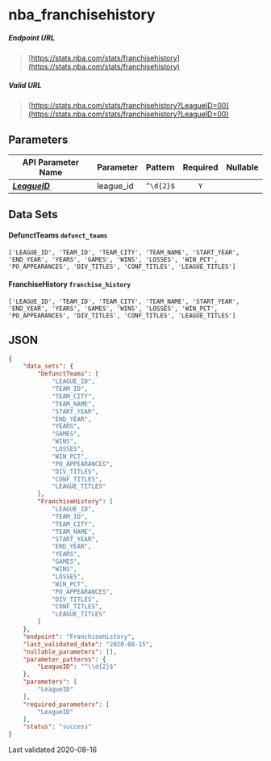 # nba_franchisehistory

##### Endpoint URL
>[https://stats.nba.com/stats/franchisehistory](https://stats.nba.com/stats/franchisehistory)

##### Valid URL
>[https://stats.nba.com/stats/franchisehistory?LeagueID=00](https://stats.nba.com/stats/franchisehistory?LeagueID=00)

## Parameters
API Parameter Name | Parameter | Pattern | Required | Nullable
------------ | ------------ | :-----------: | :---: | :---:
[_**LeagueID**_](https://hoopR.sportsdataverse.org/docs/NBA/parameters#LeagueID) | league_id | `^\d{2}$` | `Y` |  | 

## Data Sets
#### DefunctTeams `defunct_teams`
```text
['LEAGUE_ID', 'TEAM_ID', 'TEAM_CITY', 'TEAM_NAME', 'START_YEAR', 'END_YEAR', 'YEARS', 'GAMES', 'WINS', 'LOSSES', 'WIN_PCT', 'PO_APPEARANCES', 'DIV_TITLES', 'CONF_TITLES', 'LEAGUE_TITLES']
```

#### FranchiseHistory `franchise_history`
```text
['LEAGUE_ID', 'TEAM_ID', 'TEAM_CITY', 'TEAM_NAME', 'START_YEAR', 'END_YEAR', 'YEARS', 'GAMES', 'WINS', 'LOSSES', 'WIN_PCT', 'PO_APPEARANCES', 'DIV_TITLES', 'CONF_TITLES', 'LEAGUE_TITLES']
```


## JSON
```json
{
    "data_sets": {
        "DefunctTeams": [
            "LEAGUE_ID",
            "TEAM_ID",
            "TEAM_CITY",
            "TEAM_NAME",
            "START_YEAR",
            "END_YEAR",
            "YEARS",
            "GAMES",
            "WINS",
            "LOSSES",
            "WIN_PCT",
            "PO_APPEARANCES",
            "DIV_TITLES",
            "CONF_TITLES",
            "LEAGUE_TITLES"
        ],
        "FranchiseHistory": [
            "LEAGUE_ID",
            "TEAM_ID",
            "TEAM_CITY",
            "TEAM_NAME",
            "START_YEAR",
            "END_YEAR",
            "YEARS",
            "GAMES",
            "WINS",
            "LOSSES",
            "WIN_PCT",
            "PO_APPEARANCES",
            "DIV_TITLES",
            "CONF_TITLES",
            "LEAGUE_TITLES"
        ]
    },
    "endpoint": "FranchiseHistory",
    "last_validated_date": "2020-08-15",
    "nullable_parameters": [],
    "parameter_patterns": {
        "LeagueID": "^\\d{2}$"
    },
    "parameters": [
        "LeagueID"
    ],
    "required_parameters": [
        "LeagueID"
    ],
    "status": "success"
}
```

Last validated 2020-08-16
